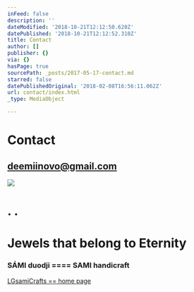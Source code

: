 ```yaml
---
inFeed: false
description: ''
dateModified: '2018-10-21T12:12:50.620Z'
datePublished: '2018-10-21T12:12:52.310Z'
title: Contact
author: []
publisher: {}
via: {}
hasPage: true
sourcePath: _posts/2017-05-17-contact.md
starred: false
datePublishedOriginal: '2018-02-08T16:56:11.062Z'
url: contact/index.html
_type: MediaObject

---
```

# **Contact**

## **deemiinovo@gmail.com**
![](https://the-grid-user-content.s3-us-west-2.amazonaws.com/1797dbca-6ba9-43ee-82a6-8811d5210429.jpg)

# **. .**

# Jewels that belong to Eternity

### SÁMI duodji ==== SAMI handicraft
[LGsamiCrafts == home page][0]

[0]: https://thegrid.ai/lgsamicrafts/